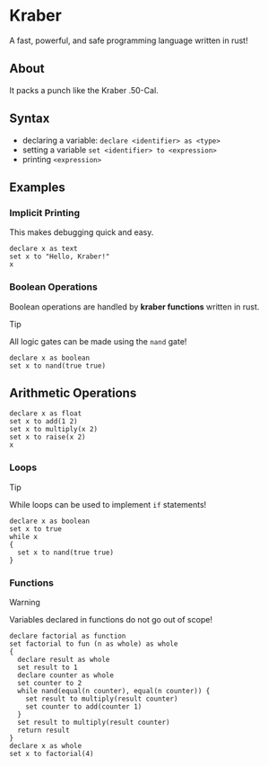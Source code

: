 # Kraber

A fast, powerful, and safe programming language written in rust!

## About

It packs a punch like the Kraber .50-Cal.

## Syntax

- declaring a variable: `declare <identifier> as <type>`
- setting a variable `set <identifier> to <expression>`
- printing `<expression>`

## Examples

### Implicit Printing

This makes debugging quick and easy.

```
declare x as text
set x to "Hello, Kraber!"
x
```

### Boolean Operations

Boolean operations are handled by **kraber functions** written in rust.

> [!TIP]
> All logic gates can be made using the `nand` gate!

```
declare x as boolean
set x to nand(true true)
```

## Arithmetic Operations

```
declare x as float
set x to add(1 2)
set x to multiply(x 2)
set x to raise(x 2)
x
```

### Loops

> [!TIP]
> While loops can be used to implement `if` statements!

```
declare x as boolean
set x to true
while x
{
  set x to nand(true true)
}
```

### Functions

> [!WARNING]
> Variables declared in functions do not go out of scope!

```
declare factorial as function
set factorial to fun (n as whole) as whole
{
  declare result as whole
  set result to 1
  declare counter as whole
  set counter to 2
  while nand(equal(n counter), equal(n counter)) {
    set result to multiply(result counter)
    set counter to add(counter 1)
  }
  set result to multiply(result counter)
  return result
}
declare x as whole
set x to factorial(4)
```